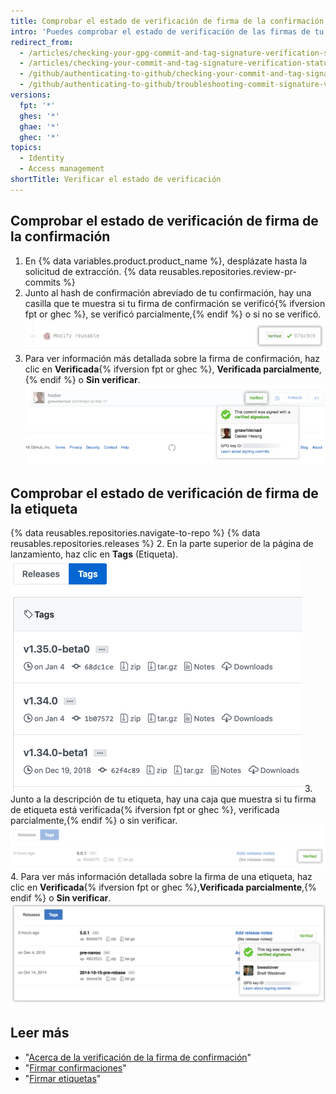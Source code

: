 ```yaml
---
title: Comprobar el estado de verificación de firma de la confirmación y de la etiqueta
intro: 'Puedes comprobar el estado de verificación de las firmas de tu confirmación y de la etiqueta en {% data variables.product.product_name %}.'
redirect_from:
  - /articles/checking-your-gpg-commit-and-tag-signature-verification-status
  - /articles/checking-your-commit-and-tag-signature-verification-status
  - /github/authenticating-to-github/checking-your-commit-and-tag-signature-verification-status
  - /github/authenticating-to-github/troubleshooting-commit-signature-verification/checking-your-commit-and-tag-signature-verification-status
versions:
  fpt: '*'
  ghes: '*'
  ghae: '*'
  ghec: '*'
topics:
  - Identity
  - Access management
shortTitle: Verificar el estado de verificación
---
```


## Comprobar el estado de verificación de firma de la confirmación

1. En {% data variables.product.product_name %}, desplázate hasta la solicitud de extracción.
{% data reusables.repositories.review-pr-commits %}
3. Junto al hash de confirmación abreviado de tu confirmación, hay una casilla que te muestra si tu firma de confirmación se verificó{% ifversion fpt or ghec %}, se verificó parcialmente,{% endif %} o si no se verificó. ![Confirmación firmada](/assets/images/help/commits/gpg-signed-commit-verified-without-details.png)
4. Para ver información más detallada sobre la firma de confirmación, haz clic en **Verificada**{% ifversion fpt or ghec %}, **Verificada parcialmente**,{% endif %} o **Sin verificar**. ![Confirmación firmada verificada](/assets/images/help/commits/gpg-signed-commit_verified_details.png)

## Comprobar el estado de verificación de firma de la etiqueta

{% data reusables.repositories.navigate-to-repo %}
{% data reusables.repositories.releases %}
2. En la parte superior de la página de lanzamiento, haz clic en **Tags** (Etiqueta). ![Página de etiquetas](/assets/images/help/releases/tags-list.png)
3. Junto a la descripción de tu etiqueta, hay una caja que muestra si tu firma de etiqueta está verificada{% ifversion fpt or ghec %}, verificada parcialmente,{% endif %} o sin verificar. ![firma de etiqueta verificada](/assets/images/help/commits/gpg-signed-tag-verified.png)
4. Para ver más información detallada sobre la firma de una etiqueta, haz clic en **Verificada**{% ifversion fpt or ghec %},**Verificada parcialmente**,{% endif %} o **Sin verificar**. ![Etiqueta firmada verificada](/assets/images/help/commits/gpg-signed-tag-verified-details.png)

## Leer más

- "[Acerca de la verificación de la firma de confirmación](/articles/about-commit-signature-verification)"
- "[Firmar confirmaciones](/articles/signing-commits)"
- "[Firmar etiquetas](/articles/signing-tags)"
